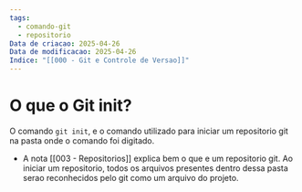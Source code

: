 ```yaml
---
tags:
  - comando-git
  - repositorio
Data de criacao: 2025-04-26
Data de modificacao: 2025-04-26
Indice: "[[000 - Git e Controle de Versao]]"
---
```

# O que o Git init?
O comando `git init`, e o comando utilizado para iniciar um repositorio git na pasta onde o comando foi digitado.
- A nota [[003 - Repositorios]] explica bem o que e um repositorio git. 
Ao iniciar um repositorio, todos os arquivos presentes dentro dessa pasta serao reconhecidos pelo git como um arquivo do projeto.